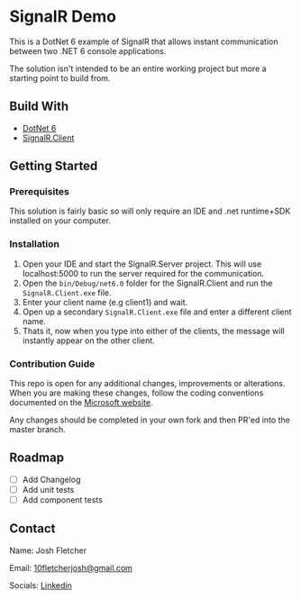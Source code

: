 # SignalR Demo
This is a DotNet 6 example of SignalR that allows instant communication between two .NET 6 console applications.

The solution isn't intended to be an entire working project but more a starting point to build from.

## Build With
- [DotNet 6](https://dotnet.microsoft.com/en-us/download/dotnet/6.0)
- [SignalR.Client](https://docs.microsoft.com/en-us/aspnet/core/signalr/dotnet-client?view=aspnetcore-6.0&tabs=visual-studio)

## Getting Started

### Prerequisites
This solution is fairly basic so will only require an IDE and .net runtime+SDK installed on your computer.

### Installation

1. Open your IDE and start the SignalR.Server project. This will use localhost:5000 to run the server required for the communication.
2. Open the `bin/Debug/net6.0` folder for the SignalR.Client and run the `SignalR.Client.exe` file. 
3. Enter your client name (e.g client1) and wait.
4. Open up a secondary `SignalR.Client.exe` file and enter a different client name.
5. Thats it, now when you type into either of the clients, the message will instantly appear on the other client.

### Contribution Guide
This repo is open for any additional changes, improvements or alterations. When you are making these changes, follow the coding conventions documented on the [Microsoft website](https://docs.microsoft.com/en-us/dotnet/csharp/fundamentals/coding-style/coding-conventions).

Any changes should be completed in your own fork and then PR'ed into the master branch.

## Roadmap

- [ ] Add Changelog
- [ ] Add unit tests
- [ ] Add component tests

## Contact
Name: Josh Fletcher

Email: [10fletcherjosh@gmail.com](mailto:10fletcherjosh@gmail.com)

Socials: [Linkedin](https://www.linkedin.com/in/joshua-fletcher-ab4521b8/)
